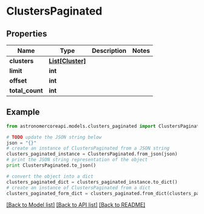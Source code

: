 # ClustersPaginated


## Properties
Name | Type | Description | Notes
------------ | ------------- | ------------- | -------------
**clusters** | [**List[Cluster]**](Cluster.md) |  | 
**limit** | **int** |  | 
**offset** | **int** |  | 
**total_count** | **int** |  | 

## Example

```python
from astronomercoreapi.models.clusters_paginated import ClustersPaginated

# TODO update the JSON string below
json = "{}"
# create an instance of ClustersPaginated from a JSON string
clusters_paginated_instance = ClustersPaginated.from_json(json)
# print the JSON string representation of the object
print ClustersPaginated.to_json()

# convert the object into a dict
clusters_paginated_dict = clusters_paginated_instance.to_dict()
# create an instance of ClustersPaginated from a dict
clusters_paginated_form_dict = clusters_paginated.from_dict(clusters_paginated_dict)
```
[[Back to Model list]](../README.md#documentation-for-models) [[Back to API list]](../README.md#documentation-for-api-endpoints) [[Back to README]](../README.md)


